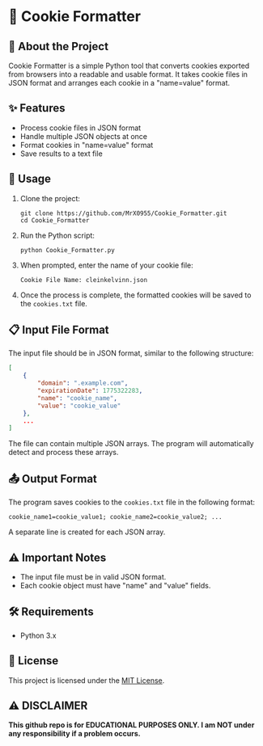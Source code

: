 # 🍪 Cookie Formatter

## 📝 About the Project
Cookie Formatter is a simple Python tool that converts cookies exported from browsers into a readable and usable format. It takes cookie files in JSON format and arranges each cookie in a "name=value" format.

## ✨ Features
- Process cookie files in JSON format
- Handle multiple JSON objects at once
- Format cookies in "name=value" format
- Save results to a text file

## 🚀 Usage
1. Clone the project:
   ```
   git clone https://github.com/MrX0955/Cookie_Formatter.git
   cd Cookie_Formatter
   ```

2. Run the Python script:
   ```
   python Cookie_Formatter.py
   ```

3. When prompted, enter the name of your cookie file:
   ```
   Cookie File Name: cleinkelvinn.json
   ```

4. Once the process is complete, the formatted cookies will be saved to the `cookies.txt` file.

## 📋 Input File Format
The input file should be in JSON format, similar to the following structure:

```json
[
    {
        "domain": ".example.com",
        "expirationDate": 1775322283,
        "name": "cookie_name",
        "value": "cookie_value"
    },
    ...
]
```

The file can contain multiple JSON arrays. The program will automatically detect and process these arrays.

## 📤 Output Format
The program saves cookies to the `cookies.txt` file in the following format:

```
cookie_name1=cookie_value1; cookie_name2=cookie_value2; ...
```

A separate line is created for each JSON array.

## ⚠️ Important Notes
- The input file must be in valid JSON format.
- Each cookie object must have "name" and "value" fields.

## 🛠️ Requirements
- Python 3.x

## 📄 License
This project is licensed under the [MIT License](LICENSE). 

## ⚠️ DISCLAIMER 
**This github repo is for EDUCATIONAL PURPOSES ONLY. I am NOT under any responsibility if a problem occurs.**
